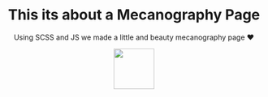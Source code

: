 
<div align="center">
    <h1> This its about a Mecanography Page</h1>
    <p font-size="20px"> Using <span font-size="30px" color="orange">SCSS</span> and <span font-size="30px" color="orange">JS</span> we made a little and beauty mecanography page ♥</p>
    <img width="80px" src="https://i.pinimg.com/564x/30/86/d4/3086d43310777be8914ca46a7701fa8d.jpg">
</div>